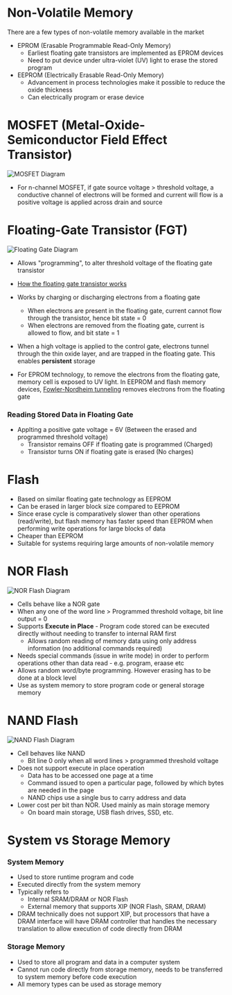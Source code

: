 # Non-Volatile Memory

There are a few types of non-volatile memory available in the market

-   EPROM (Erasable Programmable Read-Only Memory)
    -   Earliest floating gate transistors are implemented as EPROM devices
    -   Need to put device under ultra-violet (UV) light to erase the stored program
-   EEPROM (Electrically Erasable Read-Only Memory)
    -   Advancement in process technologies make it possible to reduce the oxide thickness
    -   Can electrically program or erase device

# MOSFET (Metal-Oxide-Semiconductor Field Effect Transistor)

![MOSFET Diagram](https://www.electronicsforu.com/wp-contents/uploads/2019/04/p-channel-mosfet-1-500x464.jpg)

-   For n-channel MOSFET, if gate source voltage > threshold voltage, a conductive channel of electrons will be formed and current will flow is a positive voltage is applied across drain and source

# Floating-Gate Transistor (FGT)

![Floating Gate Diagram](https://www.embedded.com/wp-content/uploads/contenteetimes-images-design-embedded-2018-fl101-4-fig1-c.jpg)

-   Allows "programming", to alter threshold voltage of the floating gate transistor
-   [How the floating gate transistor works](https://searchstorage.techtarget.com/definition/floating-gate)
-   Works by charging or discharging electrons from a floating gate

    -   When electrons are present in the floating gate, current cannot flow through the transistor, hence bit state = 0
    -   When electrons are removed from the floating gate, current is allowed to flow, and bit state = 1

-   When a high voltage is applied to the control gate, electrons tunnel through the thin oxide layer, and are trapped in the floating gate. This enables **persistent** storage
-   For EPROM technology, to remove the electrons from the floating gate, memory cell is exposed to UV light. In EEPROM and flash memory devices, [Fowler-Nordheim tunneling](https://en.wikipedia.org/wiki/Field_electron_emission#Fowler%E2%80%93Nordheim_tunneling) removes electrons from the floating gate

### Reading Stored Data in Floating Gate

-   Applting a positive gate voltage = 6V (Between the erased and programmed threshold voltage)
    -   Transistor remains OFF if floating gate is programmed (Charged)
    -   Transistor turns ON if floating gate is erased (No charges)

# Flash

-   Based on similar floating gate technology as EEPROM
-   Can be erased in larger block size compared to EEPROM
-   Since erase cycle is comparatively slower than other operations (read/write), but flash memory has faster speed than EEPROM when performing write operations for large blocks of data
-   Cheaper than EEPROM
-   Suitable for systems requiring large amounts of non-volatile memory

# NOR Flash

![NOR Flash Diagram](https://upload.wikimedia.org/wikipedia/commons/thumb/d/dd/NOR_flash_layout.svg/350px-NOR_flash_layout.svg.png)

-   Cells behave like a NOR gate
-   When any one of the word line > Programmed threshold voltage, bit line output = 0
-   Supports **Execute in Place** - Program code stored can be executed directly without needing to transfer to internal RAM first
    -   Allows random reading of memory data using only address information (no additional commands required)
-   Needs special commands (issue in write mode) in order to perform operations other than data read - e.g. program, eraase etc
-   Allows random word/byte programming. However erasing has to be done at a block level
-   Use as system memory to store program code or general storage memory

# NAND Flash

![NAND Flash Diagram](https://upload.wikimedia.org/wikipedia/commons/thumb/f/f5/Nand_flash_structure.svg/350px-Nand_flash_structure.svg.png)

-   Cell behaves like NAND
    -   Bit line 0 only when all word lines > programmed threshold voltage
-   Does not support execute in place operation
    -   Data has to be accessed one page at a time
    -   Command issued to open a particular page, followed by which bytes are needed in the page
    -   NAND chips use a single bus to carry address and data
-   Lower cost per bit than NOR. Used mainly as main storage memory
    -   On board main storage, USB flash drives, SSD, etc.

# System vs Storage Memory

### System Memory

-   Used to store runtime program and code
-   Executed directly from the system memory
-   Typically refers to
    -   Internal SRAM/DRAM or NOR Flash
    -   External memory that supports XIP (NOR Flash, SRAM, DRAM)
-   DRAM technically does not support XIP, but processors that have a DRAM interface will have DRAM controller that handles the necessary translation to allow execution of code directly from DRAM

### Storage Memory

-   Used to store all program and data in a computer system
-   Cannot run code directly from storage memory, needs to be transferred to system memory before code execution
-   All memory types can be used as storage memory
